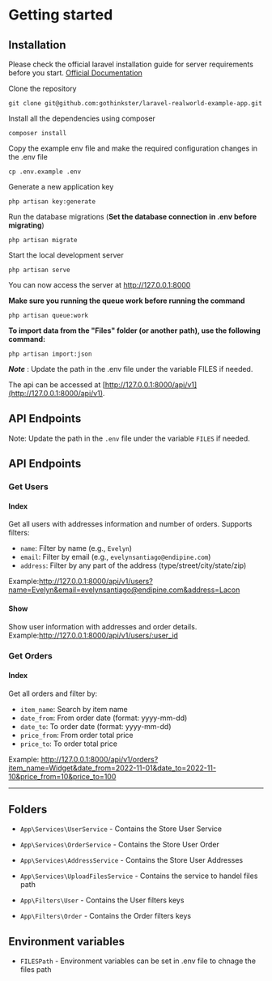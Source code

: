 
# Getting started

## Installation

Please check the official laravel installation guide for server requirements before you start. [Official Documentation](https://laravel.com/docs/5.4/installation#installation)


Clone the repository

    git clone git@github.com:gothinkster/laravel-realworld-example-app.git

Install all the dependencies using composer

    composer install

Copy the example env file and make the required configuration changes in the .env file

    cp .env.example .env

Generate a new application key

    php artisan key:generate


Run the database migrations (**Set the database connection in .env before migrating**)

    php artisan migrate

Start the local development server

    php artisan serve



You can now access the server at http://127.0.0.1:8000


    
**Make sure you running the queue work before running the command** 

    php artisan queue:work

**To import data from the "Files" folder (or another path), use the following command:** 

    php artisan import:json


***Note*** : Update the path in the .env file under the variable FILES if needed.


 

The api can be accessed at [http://127.0.0.1:8000/api/v1](http://127.0.0.1:8000/api/v1).

## API Endpoints

Note: Update the path in the `.env` file under the variable `FILES` if needed.

## API Endpoints

### Get Users

#### Index
Get all users with addresses information and number of orders. Supports filters:

- `name`: Filter by name (e.g., `Evelyn`)
- `email`: Filter by email (e.g., `evelynsantiago@endipine.com`)
- `address`: Filter by any part of the address (type/street/city/state/zip)

Example:http://127.0.0.1:8000/api/v1/users?name=Evelyn&email=evelynsantiago@endipine.com&address=Lacon

#### Show
Show user information with addresses and order details.
Example:http://127.0.0.1:8000/api/v1/users/:user_id


### Get Orders

#### Index
Get all orders and filter by:

- `item_name`: Search by item name
- `date_from`: From order date (format: yyyy-mm-dd)
- `date_to`: To order date (format: yyyy-mm-dd)
- `price_from`: From order total price
- `price_to`: To order total price

Example: http://127.0.0.1:8000/api/v1/orders?item_name=Widget&date_from=2022-11-01&date_to=2022-11-10&price_from=10&price_to=100

----------


## Folders

- `App\Services\UserService` - Contains  the Store User Service
- `App\Services\OrderService` - Contains  the Store User Order
- `App\Services\AddressService` - Contains  the Store User Addresses
- `App\Services\UploadFilesService` - Contains  the  service to handel files path

- `App\Filters\User` - Contains the User filters keys
- `App\Filters\Order` - Contains the Order filters keys



## Environment variables

- `FILESPath` - Environment variables can be set in .env file to chnage the files path

